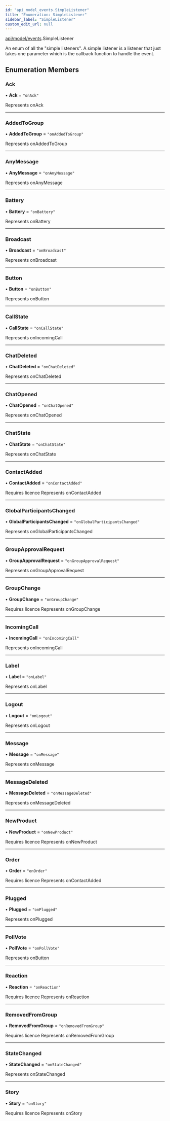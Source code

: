 ```yaml
---
id: "api_model_events.SimpleListener"
title: "Enumeration: SimpleListener"
sidebar_label: "SimpleListener"
custom_edit_url: null
---
```


[api/model/events](/api/modules/api_model_events.md).SimpleListener

An enum of all the "simple listeners". A simple listener is a listener that just takes one parameter which is the callback function to handle the event.

## Enumeration Members

### Ack

• **Ack** = ``"onAck"``

Represents onAck

___

### AddedToGroup

• **AddedToGroup** = ``"onAddedToGroup"``

Represents onAddedToGroup

___

### AnyMessage

• **AnyMessage** = ``"onAnyMessage"``

Represents onAnyMessage

___

### Battery

• **Battery** = ``"onBattery"``

Represents onBattery

___

### Broadcast

• **Broadcast** = ``"onBroadcast"``

Represents onBroadcast

___

### Button

• **Button** = ``"onButton"``

Represents onButton

___

### CallState

• **CallState** = ``"onCallState"``

Represents onIncomingCall

___

### ChatDeleted

• **ChatDeleted** = ``"onChatDeleted"``

Represents onChatDeleted

___

### ChatOpened

• **ChatOpened** = ``"onChatOpened"``

Represents onChatOpened

___

### ChatState

• **ChatState** = ``"onChatState"``

Represents onChatState

___

### ContactAdded

• **ContactAdded** = ``"onContactAdded"``

Requires licence
Represents onContactAdded

___

### GlobalParticipantsChanged

• **GlobalParticipantsChanged** = ``"onGlobalParticipantsChanged"``

Represents onGlobalParticipantsChanged

___

### GroupApprovalRequest

• **GroupApprovalRequest** = ``"onGroupApprovalRequest"``

Represents onGroupApprovalRequest

___

### GroupChange

• **GroupChange** = ``"onGroupChange"``

Requires licence
Represents onGroupChange

___

### IncomingCall

• **IncomingCall** = ``"onIncomingCall"``

Represents onIncomingCall

___

### Label

• **Label** = ``"onLabel"``

Represents onLabel

___

### Logout

• **Logout** = ``"onLogout"``

Represents onLogout

___

### Message

• **Message** = ``"onMessage"``

Represents onMessage

___

### MessageDeleted

• **MessageDeleted** = ``"onMessageDeleted"``

Represents onMessageDeleted

___

### NewProduct

• **NewProduct** = ``"onNewProduct"``

Requires licence
Represents onNewProduct

___

### Order

• **Order** = ``"onOrder"``

Requires licence
Represents onContactAdded

___

### Plugged

• **Plugged** = ``"onPlugged"``

Represents onPlugged

___

### PollVote

• **PollVote** = ``"onPollVote"``

Represents onButton

___

### Reaction

• **Reaction** = ``"onReaction"``

Requires licence
Represents onReaction

___

### RemovedFromGroup

• **RemovedFromGroup** = ``"onRemovedFromGroup"``

Requires licence
Represents onRemovedFromGroup

___

### StateChanged

• **StateChanged** = ``"onStateChanged"``

Represents onStateChanged

___

### Story

• **Story** = ``"onStory"``

Requires licence
Represents onStory
